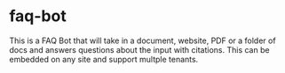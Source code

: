 # faq-bot
This is a FAQ Bot that will take in a document, website, PDF or a folder of docs and answers questions about the input with citations. This can be embedded on any site and support multple tenants. 
